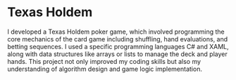 # Texas Holdem

I developed a Texas Holdem poker game, which involved programming the core mechanics of the card game including shuffling, hand evaluations, and betting sequences. I used a specific programming languages C# and XAML, along with data structures like arrays or lists to manage the deck and player hands. This project not only improved my coding skills but also my understanding of algorithm design and game logic implementation.

